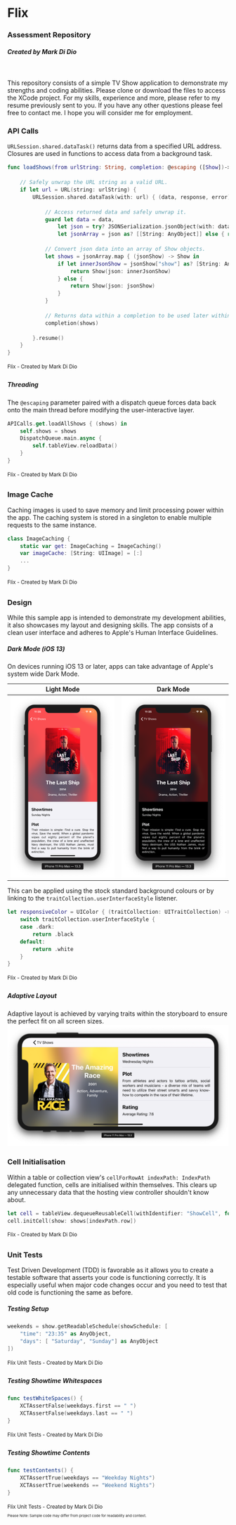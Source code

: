 # Flix
### Assessment Repository
##### Created by Mark Di Dio
<br>

This repository consists of a simple TV Show application to demonstrate my strengths and coding abilities. Please clone or download the files to access the XCode project. For my skills, experience and more, please refer to my resume previously sent to you. If you have any other questions please feel free to contact me. I hope you will consider me for employment.

### API Calls
`URLSession.shared.dataTask()` returns data from a specified URL address. Closures are used in functions to access data from a background task.

```swift
func loadShows(from urlString: String, completion: @escaping ([Show])->()) {

    // Safely unwrap the URL string as a valid URL.
    if let url = URL(string: urlString) {
        URLSession.shared.dataTask(with: url) { (data, response, error) in
        
            // Access returned data and safely unwrap it.
            guard let data = data,
                let json = try? JSONSerialization.jsonObject(with: data),
                let jsonArray = json as? [[String: AnyObject]] else { return }
                
            // Convert json data into an array of Show objects.
            let shows = jsonArray.map { (jsonShow) -> Show in
                if let innerJsonShow = jsonShow["show"] as? [String: AnyObject] {
                    return Show(json: innerJsonShow)
                } else {
                    return Show(json: jsonShow)
                }
            }
                
            // Returns data within a completion to be used later within the closure. 
            completion(shows)
                
        }.resume()
    }
}
```
<sup>Flix - Created by Mark Di Dio<sup>

##### Threading

The `@escaping` parameter paired with a dispatch queue forces data back onto the main thread before modifying the user-interactive layer.

```swift
APICalls.get.loadAllShows { (shows) in
    self.shows = shows
    DispatchQueue.main.async {
        self.tableView.reloadData()
    }
}
```
<sup>Flix - Created by Mark Di Dio<sup>
<br>
    
### Image Cache
Caching images is used to save memory and limit processing power within the app. The caching system is stored in a singleton to enable multiple requests to the same instance.

```swift
class ImageCaching {
    static var get: ImageCaching = ImageCaching()
    var imageCache: [String: UIImage] = [:]
    ...
}
```
<sup>Flix - Created by Mark Di Dio<sup>
<br>

### Design
While this sample app is intended to demonstrate my development abilities, it also showcases my layout and designing skills. The app consists of a clean user interface and adheres to Apple's Human Interface Guidelines.

##### Dark Mode (iOS 13)

On devices running iOS 13 or later, apps can take advantage of Apple's system wide Dark Mode.

Light Mode|Dark Mode
:-:|:-:
![](images/lastshiplightmode.png)  |  ![](images/lastshipdarkmode.png)

This can be applied using the stock standard background colours or by linking to the `traitCollection.userInterfaceStyle` listener.

```swift
let responsiveColor = UIColor { (traitCollection: UITraitCollection) -> UIColor in
    switch traitCollection.userInterfaceStyle {
    case .dark:
        return .black
    default:
        return .white
    }
}
```
<sup>Flix - Created by Mark Di Dio<sup>
<br>
     
##### Adaptive Layout
Adaptive layout is achieved by varying traits within the storyboard to ensure the perfect fit on all screen sizes.
![](images/theamazingracelandscape.png)
<br>

### Cell Initialisation

Within a table or collection view's `cellForRowAt indexPath: IndexPath` delegated function, cells are initialised within themselves. This clears up any unnecessary data that the hosting view controller shouldn't know about.

```swift
let cell = tableView.dequeueReusableCell(withIdentifier: "ShowCell", for: indexPath) as! ShowCell
cell.initCell(show: shows[indexPath.row])
```
<sup>Flix - Created by Mark Di Dio<sup>
<br>
    
### Unit Tests
Test Driven Development (TDD) is favorable as it allows you to create a testable software that asserts your code is functioning correctly. It is especially useful when major code changes occur and you need to test that old code is functioning the same as before.

##### Testing Setup 
```swift
weekends = show.getReadableSchedule(showSchedule: [
    "time": "23:35" as AnyObject,
    "days": [ "Saturday", "Sunday"] as AnyObject
])
```
<sup>Flix Unit Tests - Created by Mark Di Dio<sup>

##### Testing Showtime Whitespaces
```swift
func testWhiteSpaces() {
    XCTAssertFalse(weekdays.first == " ")
    XCTAssertFalse(weekdays.last == " ")
}
```
<sup>Flix Unit Tests - Created by Mark Di Dio<sup>

##### Testing Showtime Contents
```swift
func testContents() {
    XCTAssertTrue(weekdays == "Weekday Nights")
    XCTAssertTrue(weekends == "Weekend Nights")
}
```
<sup>Flix Unit Tests - Created by Mark Di Dio<sup>
<br>
<sup>Please Note: Sample code may differ from project code for readability and context.<sup>









